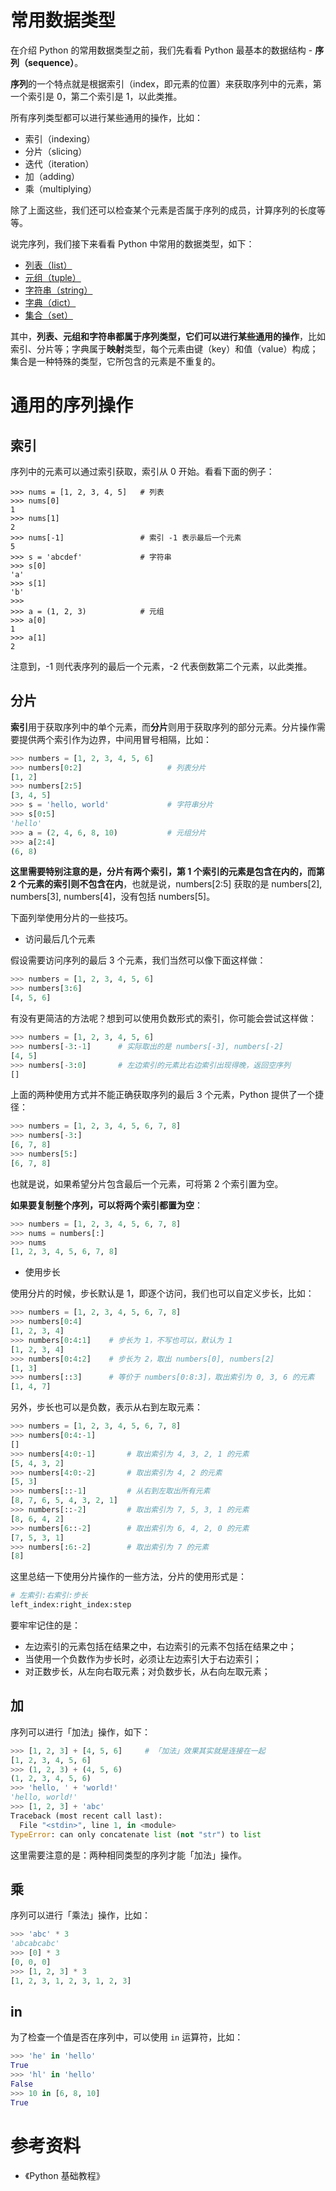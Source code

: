 # 常用数据类型

在介绍 Python 的常用数据类型之前，我们先看看 Python 最基本的数据结构 - **序列（sequence）**。

**序列**的一个特点就是根据索引（index，即元素的位置）来获取序列中的元素，第一个索引是 0，第二个索引是 1，以此类推。

所有序列类型都可以进行某些通用的操作，比如：

- 索引（indexing）
- 分片（slicing）
- 迭代（iteration）
- 加（adding）
- 乘（multiplying）

除了上面这些，我们还可以检查某个元素是否属于序列的成员，计算序列的长度等等。

说完序列，我们接下来看看 Python 中常用的数据类型，如下：

- [列表（list）](./list.md)
- [元组（tuple）](./tuple.md)
- [字符串（string）](./string.md)
- [字典（dict）](./dict.md)
- [集合（set）](./set.md)

其中，**列表、元组和字符串都属于序列类型，它们可以进行某些通用的操作**，比如索引、分片等；字典属于**映射**类型，每个元素由键（key）和值（value）构成；集合是一种特殊的类型，它所包含的元素是不重复的。

# 通用的序列操作

## 索引

序列中的元素可以通过索引获取，索引从 0 开始。看看下面的例子：

```
>>> nums = [1, 2, 3, 4, 5]   # 列表
>>> nums[0]
1
>>> nums[1]
2
>>> nums[-1]                 # 索引 -1 表示最后一个元素
5
>>> s = 'abcdef'             # 字符串
>>> s[0]
'a'
>>> s[1]
'b'
>>>
>>> a = (1, 2, 3)            # 元组
>>> a[0]
1
>>> a[1]
2
```

注意到，-1 则代表序列的最后一个元素，-2 代表倒数第二个元素，以此类推。

## 分片

**索引**用于获取序列中的单个元素，而**分片**则用于获取序列的部分元素。分片操作需要提供两个索引作为边界，中间用冒号相隔，比如：

```python
>>> numbers = [1, 2, 3, 4, 5, 6]
>>> numbers[0:2]                   # 列表分片
[1, 2]
>>> numbers[2:5]
[3, 4, 5]
>>> s = 'hello, world'             # 字符串分片
>>> s[0:5]
'hello'
>>> a = (2, 4, 6, 8, 10)           # 元组分片
>>> a[2:4]
(6, 8)
```

**这里需要特别注意的是，分片有两个索引，第 1 个索引的元素是包含在内的，而第 2 个元素的索引则不包含在内**，也就是说，numbers[2:5] 获取的是 numbers[2], numbers[3], numbers[4]，没有包括 numbers[5]。

下面列举使用分片的一些技巧。

- 访问最后几个元素

假设需要访问序列的最后 3 个元素，我们当然可以像下面这样做：

```python
>>> numbers = [1, 2, 3, 4, 5, 6]
>>> numbers[3:6]
[4, 5, 6]
```

有没有更简洁的方法呢？想到可以使用负数形式的索引，你可能会尝试这样做：

```python
>>> numbers = [1, 2, 3, 4, 5, 6]
>>> numbers[-3:-1]      # 实际取出的是 numbers[-3], numbers[-2]
[4, 5]
>>> numbers[-3:0]       # 左边索引的元素比右边索引出现得晚，返回空序列
[]
```

上面的两种使用方式并不能正确获取序列的最后 3 个元素，Python 提供了一个捷径：

```python
>>> numbers = [1, 2, 3, 4, 5, 6, 7, 8]
>>> numbers[-3:]
[6, 7, 8]
>>> numbers[5:]
[6, 7, 8]
```

也就是说，如果希望分片包含最后一个元素，可将第 2 个索引置为空。

**如果要复制整个序列，可以将两个索引都置为空**：

```python
>>> numbers = [1, 2, 3, 4, 5, 6, 7, 8]
>>> nums = numbers[:]
>>> nums
[1, 2, 3, 4, 5, 6, 7, 8]
```

- 使用步长

使用分片的时候，步长默认是 1，即逐个访问，我们也可以自定义步长，比如：

```python
>>> numbers = [1, 2, 3, 4, 5, 6, 7, 8]
>>> numbers[0:4]
[1, 2, 3, 4]
>>> numbers[0:4:1]    # 步长为 1，不写也可以，默认为 1
[1, 2, 3, 4]
>>> numbers[0:4:2]    # 步长为 2，取出 numbers[0], numbers[2]
[1, 3]
>>> numbers[::3]      # 等价于 numbers[0:8:3]，取出索引为 0, 3, 6 的元素
[1, 4, 7]
```

另外，步长也可以是负数，表示从右到左取元素：

```python
>>> numbers = [1, 2, 3, 4, 5, 6, 7, 8]
>>> numbers[0:4:-1]
[]
>>> numbers[4:0:-1]       # 取出索引为 4, 3, 2, 1 的元素
[5, 4, 3, 2]
>>> numbers[4:0:-2]       # 取出索引为 4, 2 的元素
[5, 3]
>>> numbers[::-1]         # 从右到左取出所有元素
[8, 7, 6, 5, 4, 3, 2, 1]
>>> numbers[::-2]         # 取出索引为 7, 5, 3, 1 的元素
[8, 6, 4, 2]
>>> numbers[6::-2]        # 取出索引为 6, 4, 2, 0 的元素
[7, 5, 3, 1]
>>> numbers[:6:-2]        # 取出索引为 7 的元素
[8]
```

这里总结一下使用分片操作的一些方法，分片的使用形式是：

```python
# 左索引:右索引:步长
left_index:right_index:step
```

要牢牢记住的是：

- 左边索引的元素包括在结果之中，右边索引的元素不包括在结果之中；
- 当使用一个负数作为步长时，必须让左边索引大于右边索引；
- 对正数步长，从左向右取元素；对负数步长，从右向左取元素；

## 加

序列可以进行「加法」操作，如下：

```python
>>> [1, 2, 3] + [4, 5, 6]     # 「加法」效果其实就是连接在一起
[1, 2, 3, 4, 5, 6]
>>> (1, 2, 3) + (4, 5, 6)
(1, 2, 3, 4, 5, 6)
>>> 'hello, ' + 'world!'
'hello, world!'
>>> [1, 2, 3] + 'abc'
Traceback (most recent call last):
  File "<stdin>", line 1, in <module>
TypeError: can only concatenate list (not "str") to list
```

这里需要注意的是：两种相同类型的序列才能「加法」操作。

## 乘

序列可以进行「乘法」操作，比如：

```python
>>> 'abc' * 3
'abcabcabc'
>>> [0] * 3
[0, 0, 0]
>>> [1, 2, 3] * 3
[1, 2, 3, 1, 2, 3, 1, 2, 3]
```

## in

为了检查一个值是否在序列中，可以使用 `in` 运算符，比如：

```python
>>> 'he' in 'hello'
True
>>> 'hl' in 'hello'
False
>>> 10 in [6, 8, 10]
True
```

# 参考资料

- 《Python 基础教程》


